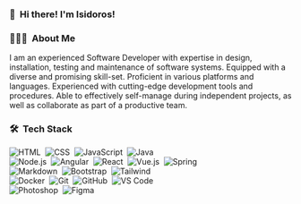 ### 👋 &nbsp;Hi there! I'm Isidoros!

### 👨🏻‍💻 &nbsp;About Me

I am an experienced Software Developer with expertise in design, installation, testing and maintenance of software systems. Equipped with a diverse and promising skill-set. Proficient in various platforms and languages. Experienced with cutting-edge development tools and procedures. Able to effectively self-manage during independent projects, as well as collaborate as part of a productive team.

### 🛠 &nbsp;Tech Stack

![HTML](https://img.shields.io/badge/-HTML-05122A?style=for-the-badge&logo=HTML5)&nbsp;
![CSS](https://img.shields.io/badge/-CSS-05122A?style=for-the-badge&logo=CSS3&logoColor=1572B6)&nbsp;
![JavaScript](https://img.shields.io/badge/-JavaScript-05122A?style=for-the-badge&logo=javascript)&nbsp;
![Java](https://img.shields.io/badge/-Java-05122A?style=for-the-badge&logo=Java&logoColor=FFA518)&nbsp;\
![Node.js](https://img.shields.io/badge/-Node.js-05122A?style=for-the-badge&logo=node.js)&nbsp;
![Angular](https://img.shields.io/badge/-Angular-05122A?style=for-the-badge&logo=angular&logoColor=DD0031)&nbsp;
![React](https://img.shields.io/badge/-React-05122A?style=for-the-badge&logo=react)&nbsp;
![Vue.js](https://img.shields.io/badge/-Vue.js-05122A?style=for-the-badge&logo=Vue.js)&nbsp;
![Spring](https://img.shields.io/badge/-Spring-05122A?style=for-the-badge&logo=spring)&nbsp;\
![Markdown](https://img.shields.io/badge/-Markdown-05122A?style=for-the-badge&logo=markdown)&nbsp;
![Bootstrap](https://img.shields.io/badge/-Bootstrap-05122A?style=for-the-badge&logo=bootstrap)&nbsp;
![Tailwind](https://img.shields.io/badge/-Tailwind-05122A?style=for-the-badge&logo=tailwindcss)\
![Docker](https://img.shields.io/badge/-Docker-05122A?style=for-the-badge&logo=docker)&nbsp;
![Git](https://img.shields.io/badge/-Git-05122A?style=for-the-badge&logo=git)&nbsp;
![GitHub](https://img.shields.io/badge/-GitHub-05122A?style=for-the-badge&logo=github)&nbsp;
![VS Code](https://img.shields.io/badge/-VS%20Code-05122A?style=for-the-badge&logo=visual-studio-code&logoColor=007ACC)&nbsp;\
![Photoshop](https://img.shields.io/badge/-Photoshop-05122A?style=for-the-badge&logo=adobe-photoshop)&nbsp;
![Figma](https://img.shields.io/badge/-Figma-05122A?style=for-the-badge&logo=Figma)&nbsp;
